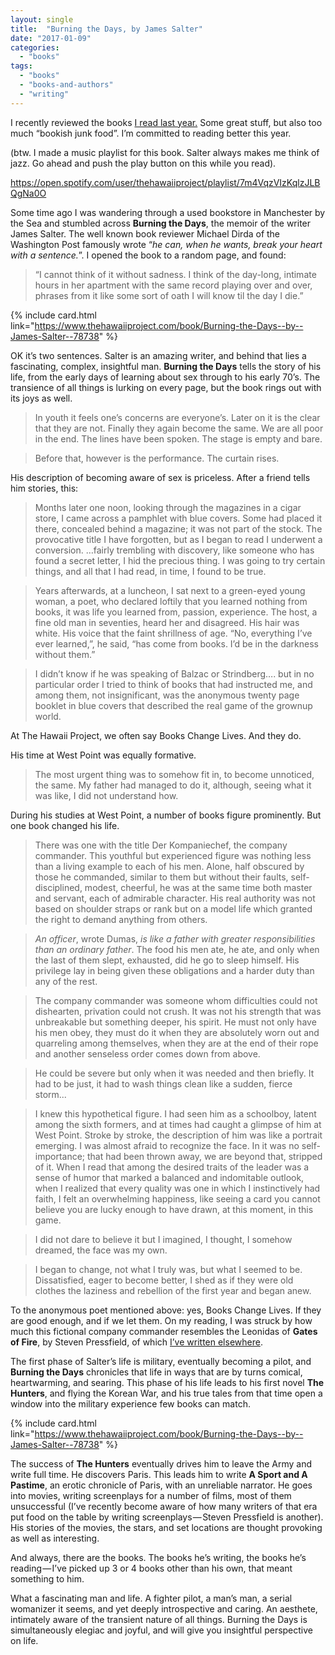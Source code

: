 ```yaml
---
layout: single
title:  "Burning the Days, by James Salter"
date: "2017-01-09"
categories: 
  - "books"
tags: 
  - "books"
  - "books-and-authors"
  - "writing"
---
```


I recently reviewed the books [I read last year.](https://medium.com/@thehawaiiproj/my-year-in-reading-2016-2c6f0312311#.sdy0vrl9e) Some great stuff, but also too much “bookish junk food”. I’m committed to reading better this year.

(btw. I made a music playlist for this book. Salter always makes me think of jazz. Go ahead and push the play button on this while you read).

https://open.spotify.com/user/thehawaiiproject/playlist/7m4VqzVIzKqlzJLBQgNa0O

Some time ago I was wandering through a used bookstore in Manchester by the Sea and stumbled across **Burning the Days**, the memoir of the writer James Salter. The well known book reviewer Michael Dirda of the Washington Post famously wrote “_he can, when he wants, break your heart with a sentence._”. I opened the book to a random page, and found:

> “I cannot think of it without sadness. I think of the day-long, intimate hours in her apartment with the same record playing over and over, phrases from it like some sort of oath I will know til the day I die.”

{% include card.html link="https://www.thehawaiiproject.com/book/Burning-the-Days--by--James-Salter--78738" %}

OK it’s two sentences. Salter is an amazing writer, and behind that lies a fascinating, complex, insightful man. **Burning the Days** tells the story of his life, from the early days of learning about sex through to his early 70’s. The transience of all things is lurking on every page, but the book rings out with its joys as well.

> In youth it feels one’s concerns are everyone’s. Later on it is the clear that they are not. Finally they again become the same. We are all poor in the end. The lines have been spoken. The stage is empty and bare.

> Before that, however is the performance. The curtain rises.

His description of becoming aware of sex is priceless. After a friend tells him stories, this:

> Months later one noon, looking through the magazines in a cigar store, I came across a pamphlet with blue covers. Some had placed it there, concealed behind a magazine; it was not part of the stock. The provocative title I have forgotten, but as I began to read I underwent a conversion. …fairly trembling with discovery, like someone who has found a secret letter, I hid the precious thing. I was going to try certain things, and all that I had read, in time, I found to be true.

> Years afterwards, at a luncheon, I sat next to a green-eyed young woman, a poet, who declared loftily that you learned nothing from books, it was life you learned from, passion, experience. The host, a fine old man in seventies, heard her and disagreed. His hair was white. His voice that the faint shrillness of age. “No, everything I’ve ever learned,”, he said, “has come from books. I’d be in the darkness without them.”

> I didn’t know if he was speaking of Balzac or Strindberg…. but in no particular order I tried to think of books that had instructed me, and among them, not insignificant, was the anonymous twenty page booklet in blue covers that described the real game of the grownup world.

At The Hawaii Project, we often say Books Change Lives. And they do.

His time at West Point was equally formative.

> The most urgent thing was to somehow fit in, to become unnoticed, the same. My father had managed to do it, although, seeing what it was like, I did not understand how.

During his studies at West Point, a number of books figure prominently. But one book changed his life.

> There was one with the title Der Kompaniechef, the company commander. This youthful but experienced figure was nothing less than a living example to each of his men. Alone, half obscured by those he commanded, similar to them but without their faults, self-disciplined, modest, cheerful, he was at the same time both master and servant, each of admirable character. His real authority was not based on shoulder straps or rank but on a model life which granted the right to demand anything from others.

> _An officer_, wrote Dumas, _is like a father with greater responsibilities than an ordinary father_. The food his men ate, he ate, and only when the last of them slept, exhausted, did he go to sleep himself. His privilege lay in being given these obligations and a harder duty than any of the rest.

> The company commander was someone whom difficulties could not dishearten, privation could not crush. It was not his strength that was unbreakable but something deeper, his spirit. He must not only have his men obey, they must do it when they are absolutely worn out and quarreling among themselves, when they are at the end of their rope and another senseless order comes down from above.

> He could be severe but only when it was needed and then briefly. It had to be just, it had to wash things clean like a sudden, fierce storm...

> I knew this hypothetical figure. I had seen him as a schoolboy, latent among the sixth formers, and at times had caught a glimpse of him at West Point. Stroke by stroke, the description of him was like a portrait emerging. I was almost afraid to recognize the face. In it was no self-importance; that had been thrown away, we are beyond that, stripped of it. When I read that among the desired traits of the leader was a sense of humor that marked a balanced and indomitable outlook, when I realized that every quality was one in which I instinctively had faith, I felt an overwhelming happiness, like seeing a card you cannot believe you are lucky enough to have drawn, at this moment, in this game.

> I did not dare to believe it but I imagined, I thought, I somehow dreamed, the face was my own.

> I began to change, not what I truly was, but what I seemed to be. Dissatisfied, eager to become better, I shed as if they were old clothes the laziness and rebellion of the first year and began anew.

To the anonymous poet mentioned above: yes, Books Change Lives. If they are good enough, and if we let them. On my reading, I was struck by how much this fictional company commander resembles the Leonidas of **Gates of Fire**, by Steven Pressfield, of which [I’ve written elsewhere](http://www.viking2917.com/leadership-lessons-from-the-ancient-greeks/).

The first phase of Salter’s life is military, eventually becoming a pilot, and **Burning the Days** chronicles that life in ways that are by turns comical, heartwarming, and searing. This phase of his life leads to his first novel **The Hunters**, and flying the Korean War, and his true tales from that time open a window into the military experience few books can match.

{% include card.html link="https://www.thehawaiiproject.com/book/Burning-the-Days--by--James-Salter--78738" %}

The success of **The Hunters** eventually drives him to leave the Army and write full time. He discovers Paris. This leads him to write **A Sport and A Pastime**, an erotic chronicle of Paris, with an unreliable narrator. He goes into movies, writing screenplays for a number of films, most of them unsuccessful (I’ve recently become aware of how many writers of that era put food on the table by writing screenplays — Steven Pressfield is another). His stories of the movies, the stars, and set locations are thought provoking as well as interesting.

And always, there are the books. The books he’s writing, the books he’s reading — I’ve picked up 3 or 4 books other than his own, that meant something to him.

What a fascinating man and life. A fighter pilot, a man’s man, a serial womanizer it seems, and yet deeply introspective and caring. An aesthete, intimately aware of the transient nature of all things. Burning the Days is simultaneously elegiac and joyful, and will give you insightful perspective on life.
